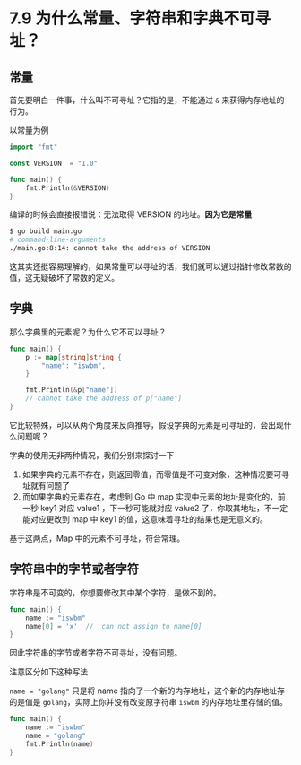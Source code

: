 # 7.9 为什么常量、字符串和字典不可寻址？

## 常量

首先要明白一件事，什么叫不可寻址？它指的是，不能通过 `&` 来获得内存地址的行为。

以常量为例

```go
import "fmt"

const VERSION  = "1.0"

func main() {
	fmt.Println(&VERSION)
}
```

编译的时候会直接报错说：无法取得 VERSION 的地址。**因为它是常量**

```sh
$ go build main.go
# command-line-arguments
./main.go:8:14: cannot take the address of VERSION
```

这其实还挺容易理解的，如果常量可以寻址的话，我们就可以通过指针修改常数的值，这无疑破坏了常数的定义。

## 字典

那么字典里的元素呢？为什么它不可以寻址？

```go
func main() {
	p := map[string]string {
		"name": "iswbm",
	}

	fmt.Println(&p["name"])
	// cannot take the address of p["name"]
}
```

它比较特殊，可以从两个角度来反向推导，假设字典的元素是可寻址的，会出现什么问题呢？

字典的使用无非两种情况，我们分别来探讨一下

1.   如果字典的元素不存在，则返回零值，而零值是不可变对象，这种情况要可寻址就有问题了
2.   而如果字典的元素存在，考虑到 Go 中 map 实现中元素的地址是变化的，前一秒 key1 对应 value1 ，下一秒可能就对应 value2 了，你取其地址，不一定能对应更改到 map 中 key1 的值，这意味着寻址的结果也是无意义的。

基于这两点，Map 中的元素不可寻址，符合常理。

## 字符串中的字节或者字符

字符串是不可变的，你想要修改其中某个字符，是做不到的。

```go
func main() {
	name := "iswbm"
	name[0] = 'x'  //  can not assign to name[0]
}
```

因此字符串的字节或者字符不可寻址，没有问题。

注意区分如下这种写法

`name = "golang"` 只是将 name 指向了一个新的内存地址，这个新的内存地址存的是值是 `golang`，实际上你并没有改变原字符串 `iswbm` 的内存地址里存储的值。

```go
func main() {
	name := "iswbm"
	name = "golang"
	fmt.Println(name)
}
```



